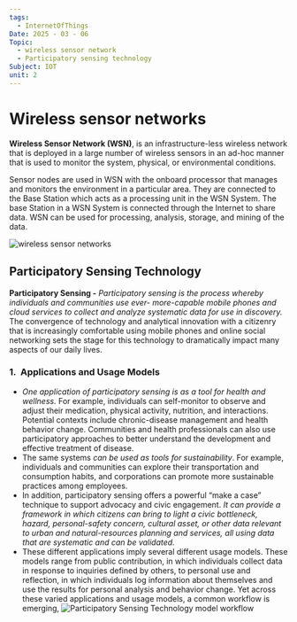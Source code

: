 ```yaml
---
tags:
  - InternetOfThings
Date: 2025 - 03 - 06
Topic:
  - wireless sensor network
  - Participatory sensing technology
Subject: IOT
unit: 2
---
```

# Wireless sensor networks
**Wireless Sensor Network (WSN)**, is an infrastructure-less wireless network that is deployed in a large number of wireless sensors in an ad-hoc manner that is used to monitor the system, physical, or environmental conditions. 

Sensor nodes are used in WSN with the onboard processor that manages and monitors the environment in a particular area. They are connected to the Base Station which acts as a processing unit in the WSN System. The base Station in a WSN System is connected through the Internet to share data. WSN can be used for processing, analysis, storage, and mining of the data.

![wireless sensor networks](https://media.geeksforgeeks.org/wp-content/uploads/20200103210615/gfg_wireless_sensor_network.png)


## Participatory Sensing Technology

**Participatory Sensing -** *Participatory sensing is the process whereby individuals and communities use ever- more-capable mobile phones and cloud services to collect and analyze systematic data for use in discovery.* The convergence of technology and analytical innovation with a citizenry that is increasingly comfortable using mobile phones and online social networking sets the stage for this technology to dramatically impact many aspects of our daily lives.
### 1.  Applications and Usage Models
- *One application of participatory sensing is as a tool for health and wellness.* For example, individuals can self-monitor to observe and adjust their medication, physical activity, nutrition, and interactions. Potential contexts include chronic-disease management and health behavior change. Communities and health professionals can also use participatory approaches to better understand the development and effective treatment of disease.
- The same systems *can be used as tools for sustainability*. For example, individuals and communities can explore their transportation and consumption habits, and corporations can promote more sustainable practices among employees.
- In addition, participatory sensing offers a powerful “make a case” technique to support advocacy and civic engagement. *It can provide a framework in which citizens can bring to light a civic bottleneck, hazard, personal-safety concern, cultural asset, or other data relevant to urban and natural-resources planning and services, all using data that are systematic and can be validated.*
- These different applications imply several different usage models. These models range from public contribution, in which individuals collect data in response to inquiries defined by others, to personal use and reflection, in which individuals log information about themselves and use the results for personal analysis and behavior change. Yet across these varied applications and usage models, a common workflow is emerging,
![Participatory Sensing Technology model workflow ](https://www.researchgate.net/profile/Patrick-Guillemin/publication/263970751/figure/fig28/AS:614375337500682@1523489903598/Common-architectural-components-for-participatory-sensing-applications-including-mobile.png)
